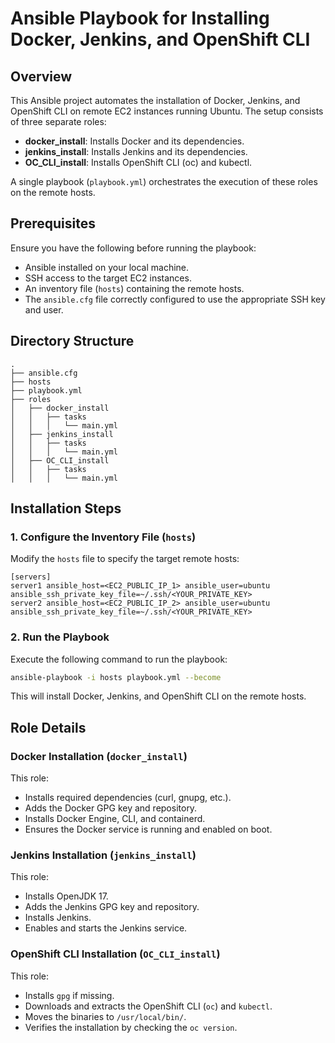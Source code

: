 # Ansible Playbook for Installing Docker, Jenkins, and OpenShift CLI

## Overview
This Ansible project automates the installation of Docker, Jenkins, and OpenShift CLI on remote EC2 instances running Ubuntu. The setup consists of three separate roles:

- **docker_install**: Installs Docker and its dependencies.
- **jenkins_install**: Installs Jenkins and its dependencies.
- **OC_CLI_install**: Installs OpenShift CLI (oc) and kubectl.

A single playbook (`playbook.yml`) orchestrates the execution of these roles on the remote hosts.

## Prerequisites
Ensure you have the following before running the playbook:

- Ansible installed on your local machine.
- SSH access to the target EC2 instances.
- An inventory file (`hosts`) containing the remote hosts.
- The `ansible.cfg` file correctly configured to use the appropriate SSH key and user.

## Directory Structure
```
.
├── ansible.cfg
├── hosts
├── playbook.yml
├── roles
│   ├── docker_install
│   │   ├── tasks
│   │   │   └── main.yml
│   ├── jenkins_install
│   │   ├── tasks
│   │   │   └── main.yml
│   ├── OC_CLI_install
│   │   ├── tasks
│   │   │   └── main.yml
```

## Installation Steps

### 1. Configure the Inventory File (`hosts`)
Modify the `hosts` file to specify the target remote hosts:
```
[servers]
server1 ansible_host=<EC2_PUBLIC_IP_1> ansible_user=ubuntu ansible_ssh_private_key_file=~/.ssh/<YOUR_PRIVATE_KEY>
server2 ansible_host=<EC2_PUBLIC_IP_2> ansible_user=ubuntu ansible_ssh_private_key_file=~/.ssh/<YOUR_PRIVATE_KEY>
```

### 2. Run the Playbook
Execute the following command to run the playbook:
```bash
ansible-playbook -i hosts playbook.yml --become
```
This will install Docker, Jenkins, and OpenShift CLI on the remote hosts.

## Role Details

### Docker Installation (`docker_install`)
This role:
- Installs required dependencies (curl, gnupg, etc.).
- Adds the Docker GPG key and repository.
- Installs Docker Engine, CLI, and containerd.
- Ensures the Docker service is running and enabled on boot.

### Jenkins Installation (`jenkins_install`)
This role:
- Installs OpenJDK 17.
- Adds the Jenkins GPG key and repository.
- Installs Jenkins.
- Enables and starts the Jenkins service.

### OpenShift CLI Installation (`OC_CLI_install`)
This role:
- Installs `gpg` if missing.
- Downloads and extracts the OpenShift CLI (`oc`) and `kubectl`.
- Moves the binaries to `/usr/local/bin/`.
- Verifies the installation by checking the `oc version`.



